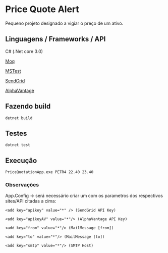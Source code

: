 # Price Quote Alert

Pequeno projeto designado a vigiar o preço de um ativo.

## Linguagens / Frameworks / API

C# (.Net core 3.0)

[Moq](https://github.com/Moq/moq4/wiki/Quickstart)

[MSTest](https://docs.microsoft.com/pt-br/dotnet/core/testing/unit-testing-with-mstest)

[SendGrid](https://sendgrid.com/)

[AlphaVantage](https://www.alphavantage.co/)

## Fazendo build

`detnet build`

## Testes

`dotnet test`

## Execução

`PriceQuotationApp.exe PETR4 22.40 23.40`

### Observações

App.Config -> será necessário criar um com os parametros dos respectivos sites/API citadas a cima:

    <add key="apikey" value="*" /> (SendGrid API Key)

    <add key="apikeyAV" value="*"/> (AlphaVantage API Key)

    <add key="from" value="*"/> (MailMessage [from])

    <add key="to" value="*"/> (MailMessage [to])

    <add key="smtp" value="*"/> (SMTP Host)
